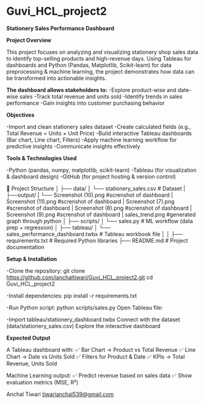 # Guvi_HCL_project2

**Stationery Sales Performance Dashboard**


**Project Overview**

This project focuses on analyzing and visualizing stationery shop sales data to identify top-selling products and high-revenue days.
Using Tableau for dashboards and Python (Pandas, Matplotlib, Scikit-learn) for data preprocessing & machine learning, the project demonstrates how data can be transformed into actionable insights.



**The dashboard allows stakeholders to:**
-Explore product-wise and date-wise sales
-Track total revenue and units sold
-Identify trends in sales performance
-Gain insights into customer purchasing behavior



**Objectives**

-Import and clean stationery sales dataset
-Create calculated fields (e.g., Total Revenue = Units × Unit Price)
-Build interactive Tableau dashboards (Bar chart, Line chart, Filters)
-Apply machine learning workflow for predictive insights
-Communicate insights effectively

**Tools & Technologies Used**

-Python (pandas, numpy, matplotlib, scikit-learn)
-Tableau (for visualization & dashboard design)
-GitHub (for project hosting & version control)




📂 Project Structure
│
├── data/
│   └── stationery_sales.csv        # Dataset
|
├──output/
|   └── Screenshot (10).png        #screnshot of dashboard
|       Screenshot (11).png        #screnshot of dashboard
|       Screenshot (7).png         #screnshot of dashboard
|       Screenshot (8).png         #screnshot of dashboard
|       Screenshot (9).png         #screnshot of dashboard
|       sales_trend.png            #generated graph through python
│
├── scripts/
│   └── sales.py                    # ML workflow (data prep + regression)
│
├── tableau/
│   └── sales_performance_dashboard.twbx   # Tableau workbook file
│
│
├── requirements.txt                # Required Python libraries
├── README.md                       # Project documentation


**Setup & Installation**

-Clone the repository:
git clone https://github.com/ianchaltiwari/Guvi_HCL_project2.git
cd Guvi_HCL_project2

-Install dependencies:
pip install -r requirements.txt

-Run Python script:
python scripts/sales.py
Open Tableau file:

-Import tableau/stationery_dashboard.twbx
Connect with the dataset (data/stationery_sales.csv)
Explore the interactive dashboard


**Expected Output**

A Tableau dashboard with:
✅ Bar Chart → Product vs Total Revenue
✅ Line Chart → Date vs Units Sold
✅ Filters for Product & Date
✅ KPIs → Total Revenue, Units Sold

Machine Learning output:
✅ Predict revenue based on sales data
✅ Show evaluation metrics (MSE, R²)




Anchal Tiwari
tiwarianchal539@gmail.com
